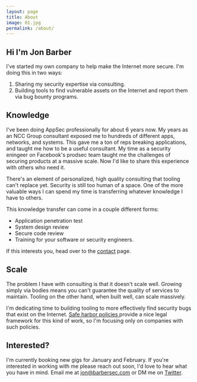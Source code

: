 ```yaml
---
layout: page
title: About
image: 01.jpg
permalink: /about/
---
```


## Hi I'm Jon Barber

I've started my own company to help make the Internet more secure. I'm doing
this in two ways:

1. Sharing my security expertise via consulting.
2. Building tools to find vulnerable assets on the Internet and report them via
bug bounty programs.

## Knowledge

I've been doing AppSec professionally for about 6 years now. My years as an NCC
Group consultant exposed me to hundreds of different apps, networks, and
systems. This gave me a ton of reps breaking applications, and taught me how to
be a useful consultant. My time as a security eningeer on Facebook's prodsec
team taught me the challenges of securing products at a massive scale. Now I'd
like to share this experience with others who need it.

There's an element of personalized, high quality consulting that tooling can't
replace yet. Security is still too human of a space. One of the more valuable
ways I can spend my time is transferring whatever knowledge I have to others.

This knowledge transfer can come in a couple different forms:
- Application penetration test
- System design review
- Secure code review
- Training for your software or security engineers.

If this interests you, head over to the [contact](/contact/index.html) page.

## Scale

The problem I have with consulting is that it doesn't scale well. Growing simply
via bodies means you can't guarantee the quality of services to maintain.
Tooling on the other hand, when built well, can scale massively.

I'm dedicating time to building tooling to more effectively find security bugs
that exist on the Internet. <a href="https://disclose.io/">Safe harbor policies
</a> provide a nice legal framework for this kind of work, so I'm focusing only
on companies with such policies.

## Interested?

I'm currently booking new gigs for January and February. If you're interested in
working with me please reach out soon, I'd love to hear what you have in mind.
Email me at jon@barbersec.com or DM me on
<a href="https://twitter.com/bonjarber">Twitter</a>.
